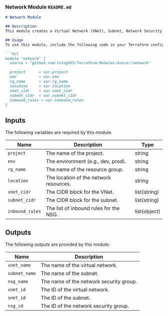 ### Network Module `README.md`

```markdown
# Network Module

## Description
This module creates a Virtual Network (VNet), Subnet, Network Security Group (NSG), and NSG rules in Azure.

## Usage
To use this module, include the following code in your Terraform configuration:

```hcl
module "network" {
  source = "github.com/vsingh55/Terraform-Modules-Azure//network"

  project      = var.project
  env          = var.env
  rg_name      = var.rg_name
  location     = var.location
  vnet_cidr    = var.vnet_cidr
  subnet_cidr  = var.subnet_cidr
  inbound_rules = var.inbound_rules
}
```

## Inputs
The following variables are required by this module:

| Name            | Description                               | Type            |
|-----------------|-------------------------------------------|-----------------|
| `project`       | The name of the project.                  | string          |
| `env`           | The environment (e.g., dev, prod).        | string          |
| `rg_name`       | The name of the resource group.           | string          |
| `location`      | The location of the network resources.    | string          |
| `vnet_cidr`     | The CIDR block for the VNet.              | list(string)    |
| `subnet_cidr`   | The CIDR block for the subnet.            | list(string)    |
| `inbound_rules` | The list of inbound rules for the NSG.    | list(object)    |

## Outputs
The following outputs are provided by this module:

| Name         | Description                        |
|--------------|------------------------------------|
| `vnet_name`  | The name of the virtual network.   |
| `subnet_name`| The name of the subnet.            |
| `nsg_name`   | The name of the network security group. |
| `vnet_id`    | The ID of the virtual network.     |
| `snet_id`    | The ID of the subnet.              |
| `nsg_id`     | The ID of the network security group. |
